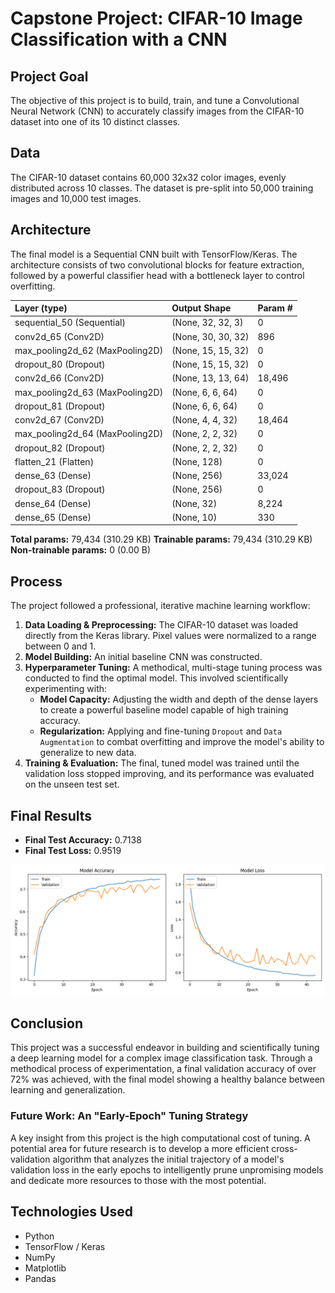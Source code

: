 # Capstone Project: CIFAR-10 Image Classification with a CNN

## Project Goal
The objective of this project is to build, train, and tune a Convolutional Neural Network (CNN) to accurately classify images from the CIFAR-10 dataset into one of its 10 distinct classes.

## Data
The CIFAR-10 dataset contains 60,000 32x32 color images, evenly distributed across 10 classes. The dataset is pre-split into 50,000 training images and 10,000 test images.

## Architecture
The final model is a Sequential CNN built with TensorFlow/Keras. The architecture consists of two convolutional blocks for feature extraction, followed by a powerful classifier head with a bottleneck layer to control overfitting.

| Layer (type) | Output Shape | Param # |
| :--- | :--- | :--- |
| sequential_50 (Sequential) | (None, 32, 32, 3) | 0 |
| conv2d_65 (Conv2D) | (None, 30, 30, 32) | 896 |
| max_pooling2d_62 (MaxPooling2D) | (None, 15, 15, 32) | 0 |
| dropout_80 (Dropout) | (None, 15, 15, 32) | 0 |
| conv2d_66 (Conv2D) | (None, 13, 13, 64) | 18,496 |
| max_pooling2d_63 (MaxPooling2D) | (None, 6, 6, 64) | 0 |
| dropout_81 (Dropout) | (None, 6, 6, 64) | 0 |
| conv2d_67 (Conv2D) | (None, 4, 4, 32) | 18,464 |
| max_pooling2d_64 (MaxPooling2D) | (None, 2, 2, 32) | 0 |
| dropout_82 (Dropout) | (None, 2, 2, 32) | 0 |
| flatten_21 (Flatten) | (None, 128) | 0 |
| dense_63 (Dense) | (None, 256) | 33,024 |
| dropout_83 (Dropout) | (None, 256) | 0 |
| dense_64 (Dense) | (None, 32) | 8,224 |
| dense_65 (Dense) | (None, 10) | 330 |

**Total params:** 79,434 (310.29 KB)
**Trainable params:** 79,434 (310.29 KB)
**Non-trainable params:** 0 (0.00 B)


## Process
The project followed a professional, iterative machine learning workflow:
1.  **Data Loading & Preprocessing:** The CIFAR-10 dataset was loaded directly from the Keras library. Pixel values were normalized to a range between 0 and 1.
2.  **Model Building:** An initial baseline CNN was constructed.
3.  **Hyperparameter Tuning:** A methodical, multi-stage tuning process was conducted to find the optimal model. This involved scientifically experimenting with:
    * **Model Capacity:** Adjusting the width and depth of the dense layers to create a powerful baseline model capable of high training accuracy.
    * **Regularization:** Applying and fine-tuning `Dropout` and `Data Augmentation` to combat overfitting and improve the model's ability to generalize to new data.
4.  **Training & Evaluation:** The final, tuned model was trained until the validation loss stopped improving, and its performance was evaluated on the unseen test set.


## Final Results
* **Final Test Accuracy:** 0.7138
* **Final Test Loss:** 0.9519

![Training History](training_history.png)


## Conclusion
This project was a successful endeavor in building and scientifically tuning a deep learning model for a complex image classification task. Through a methodical process of experimentation, a final validation accuracy of over 72% was achieved, with the final model showing a healthy balance between learning and generalization.

### Future Work: An "Early-Epoch" Tuning Strategy
A key insight from this project is the high computational cost of tuning. A potential area for future research is to develop a more efficient cross-validation algorithm that analyzes the initial trajectory of a model's validation loss in the early epochs to intelligently prune unpromising models and dedicate more resources to those with the most potential.

## Technologies Used
- Python
- TensorFlow / Keras
- NumPy
- Matplotlib
- Pandas
